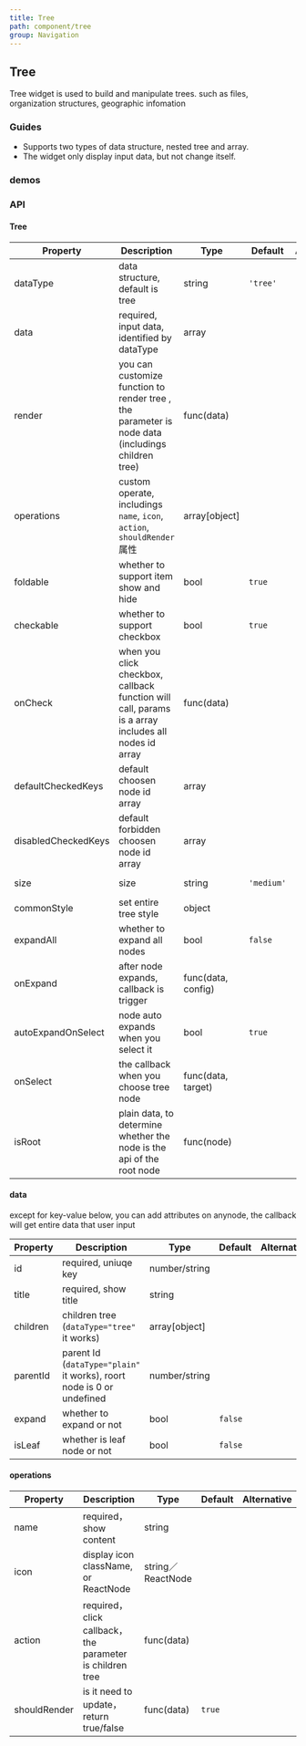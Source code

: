 ```yaml
---
title: Tree
path: component/tree
group: Navigation
---
```


## Tree

Tree widget is used to build and manipulate trees. such as files, organization structures, geographic infomation

### Guides

- Supports two types of data structure, nested tree and array.
- The widget only display input data, but not change itself.

### demos


### API


#### Tree

| Property                 | Description                                                        | Type                 | Default     | Alternative                |
| ------------------- | ------------------------------------------------------------| ------------------- | ---------- | -------------------- |
| dataType            | data structure, default is tree                                    | string             | `'tree'`   | `'plain'`            |
| data                | required, input data, identified by dataType                       | array              |            |                      |
| render              | you can customize function to render tree , the parameter is node data (includings children tree)            | func(data)         |            |                      |
| operations          | custom operate, includings `name`, `icon`, `action`, `shouldRender` 属性 | array[object]      |            |                      |
| foldable            | whether to support item show and hide                                  | bool               | `true`     |                      |
| checkable           | whether to support checkbox                                          | bool               | `true`     |                      |
| onCheck             | when you click checkbox, callback function will call, params is a array includes all nodes id array               | func(data)         |            |                      |
| defaultCheckedKeys  | default choosen node id array                                            | array              |             |                      |
| disabledCheckedKeys | default forbidden choosen node id array                                            | array              |             |                      |
| size                | size                                                         | string             | `'medium'` | `'small'`, `'large'` |
| commonStyle         | set entire tree style                                      | object             |             |                      |
| expandAll           | whether to expand all nodes                                              | bool               | `false`     |                      |
| onExpand            | after node expands, callback is trigger                                         | func(data, config) |             |                      |
| autoExpandOnSelect  | node auto expands when you select it                                               | bool               | `true`      |                      |
| onSelect            | the callback when you choose tree node                                     | func(data, target) |            |                      |
| isRoot              | plain data, to determine whether the node is the api of the root node                         | func(node)         |            |                      |

#### data

except for key-value below, you can add attributes on anynode,  the callback will get entire data that user input

| Property      | Description                                                | Type           | Default   | Alternative |
| -------- | --------------------------------------------------- | ------------- | ------- |--------|
| id       | required, uniuqe key                                   | number/string |         |       |
| title    | required, show title                                        | string        |         |       |
| children | children tree (`dataType="tree"` it works)                       | array[object] |         |       |
| parentId | parent Id (`dataType="plain"` it works), roort node is 0 or undefined | number/string |         |       |
| expand   | whether to expand or not                                             | bool          | `false` |       |
| isLeaf   | whether is leaf node or not                                        | bool          | `false` |       |

#### operations

| Property           | Description                            | Type              |  Default   | Alternative |
| ------------ | -------------------------------- | ----------------- | ------- |--------|
| name         | required，show content                     | string            |         |        |
| icon         | display icon className, or ReactNode  | string／ReactNode  |         |       |
| action       | required，click callback，the parameter is children tree   | func(data)        |         |        |
| shouldRender | is it need to update，return true/false           | func(data)        | `true`  |        |
